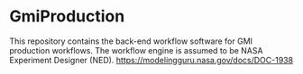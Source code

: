 GmiProduction
=============

This repository contains the back-end workflow software for GMI production workflows. The workflow engine is assumed to be NASA Experiment Designer (NED). https://modelingguru.nasa.gov/docs/DOC-1938 
